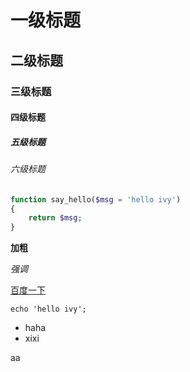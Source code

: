 # 一级标题
## 二级标题
### 三级标题
#### 四级标题
##### 五级标题
###### 六级标题

``` php
function say_hello($msg = 'hello ivy')
{
    return $msg;
}
```
**加粗**

*强调*

[百度一下](https://baidu.com)

`echo 'hello ivy';`

* haha
* xixi

aa